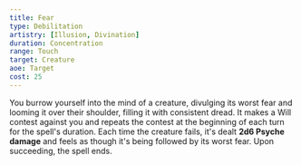 ```yaml
---
title: Fear
type: Debilitation
artistry: [Illusion, Divination]
duration: Concentration
range: Touch
target: Creature
aoe: Target
cost: 25
---
```

You burrow yourself into the mind of a creature, divulging its worst fear and looming it over their
shoulder, filling it with consistent dread. It makes a Will contest against you and repeats the contest at the beginning of each turn for the spell's duration. Each time the creature fails, it's dealt **2d6 Psyche damage** and feels as though it's being followed by its worst fear. Upon succeeding, the spell ends.
